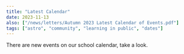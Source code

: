 ```yaml
---
title: "Latest Calendar"
date: 2023-11-13
also: ["/news/letters/Autumn 2023 Latest Calendar of Events.pdf"]
tags: ["astro", "community", "learning in public", "dates"]
---
```


There are new events on our school calendar, take a look.
